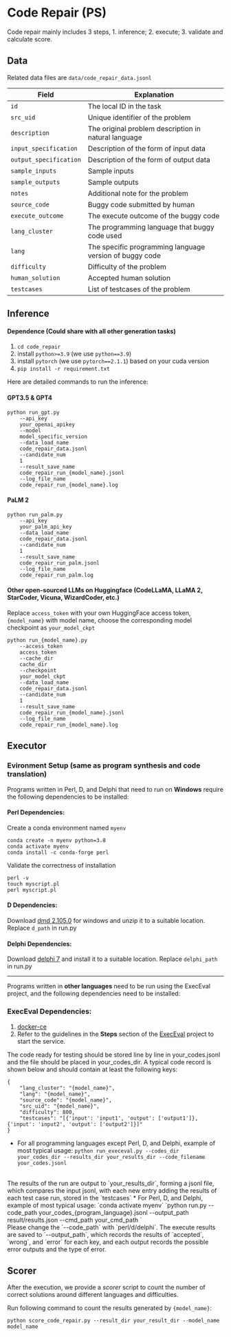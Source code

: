 # Code Repair (PS)

Code repair  mainly includes 3 steps, 1. inference; 2. execute; 3. validate and calculate score. 

## Data
Related data files are `data/code_repair_data.jsonl`

| Field                	   | Explanation                                          	             |
|--------------------------|--------------------------------------------------------------------|
| `id`                   	 | The local ID in the task                             	             |
| `src_uid`              	 | Unique identifier of the problem                     	             |
| `description`          	 | The original problem description in natural language 	             |
| `input_specification`  	 | Description of the form of input data                	             |
| `output_specification` 	 | Description of the form of output data               	             |
| `sample_inputs`        	 | Sample inputs                                        	             |
| `sample_outputs`       	 | Sample outputs                                       	             |
| `notes`                	 | Additional note for the problem                              	     |
| `source_code`            | Buggy code submitted by human                                      |
| `execute_outcome`         | The execute outcome of the buggy code                              |
| `lang_cluster`         	 | The programming language that buggy code used                    	 |
| `lang`                   | The specific programming language version of buggy code            |
| `difficulty`           	 | Difficulty of the problem                            	             |
| `human_solution`       	 | Accepted human solution                              	             |
| `testcases`            	 | List of testcases of the problem           	                       |

 
## Inference
#### Dependence (Could share with all other generation tasks)
1. `cd code_repair`
2. install `python>=3.9` (we use `python==3.9`)
3. install `pytorch` (we use `pytorch==2.1.1`) based on your cuda version
4. `pip install -r requirement.txt`

Here are detailed commands to run the inference:  
#### GPT3.5 & GPT4
```angular2html
python run_gpt.py
    --api_key
    your_openai_apikey
    --model
    model_specific_version
    --data_load_name
    code_repair_data.jsonl
    --candidate_num
    1
    --result_save_name
    code_repair_run_{model_name}.jsonl
    --log_file_name
    code_repair_run_{model_name}.log
```
#### PaLM 2

```angular2html
python run_palm.py
    --api_key
    your_palm_api_key
    --data_load_name
    code_repair_data.jsonl
    --candidate_num
    1
    --result_save_name
    code_repair_run_palm.jsonl
    --log_file_name
    code_repair_run_palm.log
```
#### Other open-sourced LLMs on Huggingface (CodeLLaMA, LLaMA 2, StarCoder, Vicuna, WizardCoder, etc.)
Replace ``access_token`` with your own HuggingFace access token, ``{model_name}`` with model name, choose the corresponding model checkpoint as ``your_model_ckpt``
```angular2html
python run_{model_name}.py 
    --access_token
    access_token
    --cache_dir 
    cache_dir 
    --checkpoint
    your_model_ckpt
    --data_load_name
    code_repair_data.jsonl
    --candidate_num
    1
    --result_save_name
    code_repair_run_{model_name}.jsonl
    --log_file_name
    code_repair_run_{model_name}.log
```



## Executor 
### Evironment Setup (same as program synthesis and code translation)

Programs written in Perl, D, and Delphi that need to run on **Windows** require the following dependencies to be installed:

#### Perl Dependencies:

Create a conda environment named `myenv`
```
conda create -n myenv python=3.8
conda activate myenv
conda install -c conda-forge perl
```
Validate the correctness of installation
```
perl -v
touch myscript.pl
perl myscript.pl
```
#### D Dependencies:

Download [dmd 2.105.0](https://downloads.dlang.org/releases/2.x/2.105.0/) for windows and unzip it to a suitable location. Replace `d_path` in run.py

#### Delphi Dependencies:

Download [delphi 7](http://altd.embarcadero.com/download/delphi/d7/english/ent/delphi_7_ent_en.iso) and install it to a suitable location. Replace `delphi_path` in run.py

***

Programs written in **other languages** need to be run using the ExecEval project, and the following dependencies need to be installed:

### ExecEval Dependencies:

1. [docker-ce](https://docs.docker.com/engine/install/)
2. Refer to the guidelines in the **Steps** section of the [ExecEval](https://github.com/ntunlp/ExecEval) project to start the service.


The code ready for testing should be stored line by line in your\_codes.jsonl and the file should be placed in your\_codes\_dir. A typical code record is shown below and should contain at least the following keys:

```
{
    "lang_cluster": "{model_name}",
    "lang": "{model_name}",
    "source_code": "{model_name}",
    "src_uid": "{model_name}",
    "difficulty": 800,
    "testcases": "[{'input': 'input1', 'output': ['output1']}, {'input': 'input2', 'output': ['output2']}]"
}
```

* For all programming languages except Perl, D, and Delphi, example of most typical usage:
    `python run_execeval.py --codes_dir your_codes_dir --results_dir your_results_dir --code_filename your_codes.jsonl`
<br>
    The results of the run are output to `your_results_dir`, forming a jsonl file, which compares the input jsonl, with each new entry adding the results of each test case run, stored in the `testcases`
* For Perl, D, and Delphi, example of most typical usage:
    `conda activate myenv`
    `python run.py  --code_path your_codes_{program_language}.jsonl --output_path result/results.json --cmd_path your_cmd_path `
<br>
    Please change the `--code_path` with `perl/d/delphi`. The execute results are saved to `--output_path`, which records the results of `accepted`, `wrong`, and `error` for each key, and each output records the possible error outputs and the type of error.

## Scorer

After the execution, we provide a *scorer* script to count the number of correct solutions around different languages and difficulties. 

Run following command to count the results generated by `{model_name}`: 

`python score_code_repair.py --result_dir your_result_dir --model_name model_name`
